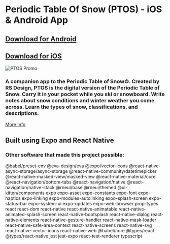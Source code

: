 # Periodic Table Of Snow (PTOS) - iOS & Android App

## [Download for Android](https://play.google.com/store/apps/details?id=com.rsdesign.tableofsnow&gl=US)

## [Download for iOS](https://apps.apple.com/us/app/table-of-snow/id1667203966)

![PTOS Promo](https://user-images.githubusercontent.com/46323883/221380576-45b85dd9-96d5-4d3d-b0b0-bb3743e18ca5.png)

### A companion app to the Periodic Table of Snow©. Created by RS Design, PTOS is the digital version of the Periodic Table of Snow. Carry it in your pocket while you ski or snowboard. Write notes about snow conditions and winter weather you come across. Learn the types of snow, classifications, and descriptions.




[More Info](https://www.rsdesign.group/)

## Built using Expo and React Native

### Other software that made this project possible:

@babel/preset-env
@eva-design/eva
@expo/vector-icons
@react-native-async-storage/async-storage
@react-native-community/datetimepicker
@react-native-masked-view/masked-view
@react-native-material/core
@react-navigation/bottom-tabs
@react-navigation/native
@react-navigation/native-stack
@rneui/base
@rneui/themed
@ui-kitten/components
expo
expo-asset
expo-constants
expo-font
expo-haptics
expo-linking
expo-modules-autolinking
expo-splash-screen
expo-status-bar
expo-system-ui
expo-updates
expo-web-browser
prop-types
react
react-dom
react-native
react-native-animatable
react-native-animated-splash-screen
react-native-bootsplash
react-native-dialog
react-native-elements
react-native-gesture-handler
react-native-mask-loader
react-native-safe-area-context
react-native-screens
react-native-svg
react-native-vector-icons
react-native-web
@babel/core
@types/react
@types/react-native
jest
jest-expo
react-test-renderer
typescript
